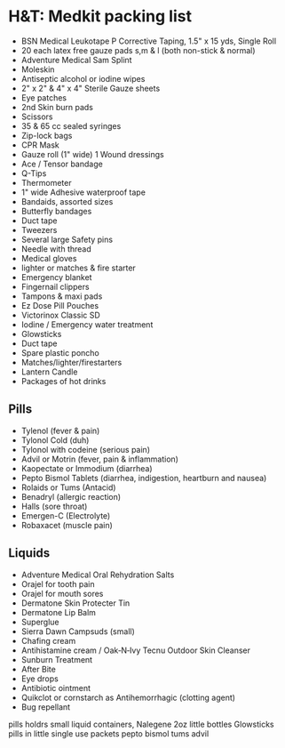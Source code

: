 # H&T: Medkit packing list

- BSN Medical Leukotape P Corrective Taping, 1.5" x 15 yds, Single Roll
- 20 each latex free gauze pads s,m & l (both non-stick & normal)
- Adventure Medical Sam Splint
- Moleskin
- Antiseptic alcohol or iodine wipes
- 2" x 2" & 4" x 4" Sterile Gauze sheets
- Eye patches
- 2nd Skin burn pads
- Scissors
- 35 & 65 cc sealed syringes
- Zip-lock bags
- CPR Mask
- Gauze roll (1" wide)  1 Wound dressings
- Ace / Tensor bandage
- Q-Tips
- Thermometer
- 1" wide Adhesive waterproof tape
- Bandaids, assorted sizes
- Butterfly bandages
- Duct tape
- Tweezers
- Several large Safety pins
- Needle with thread
- Medical gloves
- lighter or matches & fire starter
- Emergency blanket
- Fingernail clippers
- Tampons & maxi pads
- Ez Dose Pill Pouches
- Victorinox Classic SD
- Iodine / Emergency water treatment
- Glowsticks
- Duct tape
- Spare plastic poncho
- Matches/lighter/firestarters
- Lantern Candle
- Packages of hot drinks

## Pills

- Tylenol (fever & pain)
- Tylonol Cold (duh)
- Tylonol with codeine (serious pain)
- Advil or Motrin (fever, pain & inflammation)
- Kaopectate or Immodium (diarrhea)
- Pepto Bismol Tablets (diarrhea, indigestion, heartburn and nausea)
- Rolaids or Tums (Antacid)
- Benadryl (allergic reaction)
- Halls (sore throat)
- Emergen-C (Electrolyte)
- Robaxacet (muscle pain)

## Liquids

- Adventure Medical Oral Rehydration Salts
- Orajel for tooth pain
- Orajel for mouth sores
- Dermatone Skin Protecter Tin
- Dermatone Lip Balm
- Superglue
- Sierra Dawn Campsuds (small)
- Chafing cream
- Antihistamine cream / Oak‑N‑Ivy Tecnu Outdoor Skin Cleanser
- Sunburn Treatment
- After Bite
- Eye drops
- Antibiotic ointment
- Quikclot or cornstarch as Antihemorrhagic (clotting agent)
- Bug repellant


pills holdrs
small liquid containers, Nalegene 2oz little bottles
Glowsticks
pills in little single use packets
pepto bismol
tums
advil
